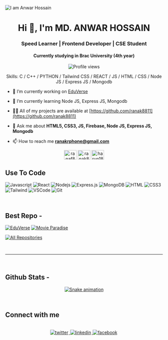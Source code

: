 ![I am Anwar Hossain](https://i.ibb.co.com/tPzVVBN/github.gif)

<h1 align="center">Hi 👋, I'm MD. ANWAR HOSSAIN</h1>
<h3 align="center">Speed Learner | Frontend Developer | CSE Student</h3>
<h4 align="center">Currently studying in Brac University (4th year)</h4>

<div align="center">

![Profile views](https://komarev.com/ghpvc/?username=ranak8811&color=red)

Skills: C / C++ / PYTHON / Tailwind CSS / REACT / JS / HTML / CSS / Node JS / Express JS / Mongodb

</div>

- 🔭 I’m currently working on [EduVerse](https://eduverse-ph-a-11.web.app/)

- 🌱 I’m currently learning Node JS, Express JS, Mongodb

- 👨‍💻 All of my projects are available at [https://github.com/ranak8811](https://github.com/ranak8811)

- 💬 Ask me about **HTML5, CSS3, JS, Firebase, Node JS, Express JS, Mongodb**

- 📫 How to reach me **ranakrphone@gmail.com**


<p align="center">
<a href="https://www.facebook.com/ranaf8811" target="blank"><img align="center" src="https://img.icons8.com/?size=96&id=118497&format=png" alt="ranaf8811" height="30" width="40" /></a>
<a href="https://x.com/ranak8811" target="blank"><img align="center" src="https://img.icons8.com/?size=100&id=fJp7hepMryiw&format=png" alt="ranak8811" height="30" width="40" /></a>
<a href="https://www.linkedin.com/in/ranak8811/" target="blank"><img align="center" src="https://img.icons8.com/?size=96&id=xuvGCOXi8Wyg&format=png" alt="harun181" height="30" width="40" /></a>
</p>

## Use To Code

![Javascript](https://img.shields.io/badge/Javascript-F0DB4F?style=for-the-badge&labelColor=black&logo=javascript&logoColor=F0DB4F)
![React](https://img.shields.io/badge/-React-61DBFB?style=for-the-badge&labelColor=black&logo=react&logoColor=61DBFB)
![Nodejs](https://img.shields.io/badge/Nodejs-3C873A?style=for-the-badge&labelColor=black&logo=node.js&logoColor=3C873A)
![Express.js](https://img.shields.io/badge/Express.js-000000?style=for-the-badge&logo=express&logoColor=white)
![MongoDB](https://img.shields.io/badge/MongoDB-4EA94B?style=for-the-badge&logo=mongodb&logoColor=white)
![HTML](https://img.shields.io/badge/HTML5-E34F26?style=for-the-badge&logo=html5&logoColor=white)
![CSS3](https://img.shields.io/badge/CSS3-1572B6?style=for-the-badge&logo=css3&logoColor=white)
![Tailwind](https://img.shields.io/badge/Tailwind_CSS-092749?style=for-the-badge&logo=tailwindcss&logoColor=06B6D4&labelColor=000000)
![VSCode](https://img.shields.io/badge/Visual_Studio-0078d7?style=for-the-badge&logo=visual%20studio&logoColor=white)
![Git](https://img.shields.io/badge/Git-F05032?style=for-the-badge&logo=git&logoColor=white)

<br/>

## Best Repo -

[![EduVerse](https://eduverse-ph-a-11.web.app/)](https://github.com/ranak8811/PH_B-10_A-11-EduVerse-Client)
[![Movie Paradise](https://movie-portal-b3ddf.web.app/)](https://github.com/ranak8811/PH-Movie-Paradise-Client--B-10_A-10)


<p align="left">
  <a href="https://github.com/ranak8811?tab=repositories" target="_blank"><img alt="All Repositories" title="All Repositories" src="https://img.shields.io/badge/-All%20Repos-2962FF?style=for-the-badge&logo=koding&logoColor=white"/></a>
</p>

<br/>
<hr/>
<br/>

## Github Stats -

<p align="center">
  <a href="https://github.com/ranak8811">
    <img src="https://raw.githubusercontent.com/ranak8811/ranak8811/output/snake.svg" alt="Snake animation" />
  </a>
</p>

<br/>

## Connect with me

<div align="center">
<br/>
<a href="https://x.com/ranak8811" target="_blank">
<img src=https://img.shields.io/badge/twitter-%2300acee.svg?&style=for-the-badge&logo=twitter&logoColor=white alt=twitter style="margin-bottom: 5px; margin-right: 2px;" />
</a>
<a href="https://www.linkedin.com/in/ranak8811/" target="_blank">
<img src=https://img.shields.io/badge/linkedin-%231E77B5.svg?&style=for-the-badge&logo=linkedin&logoColor=white alt=linkedin style="margin-bottom: 5px; margin-right: 2px;" />
</a>
<a href="https://www.facebook.com/ranaf8811" target="_blank">
<img src=https://img.shields.io/badge/facebook-%232E87FB.svg?&style=for-the-badge&logo=facebook&logoColor=white alt=facebook style="margin-bottom: 5px; margin-right: 2px;" />
</a>  
</div>
